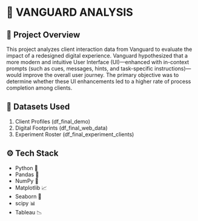 # 📠 **VANGUARD ANALYSIS**

## 📌 **Project Overview**
This project analyzes client interaction data from Vanguard to evaluate the impact of a redesigned digital experience. Vanguard hypothesized that a more modern and intuitive User Interface (UI)—enhanced with in-context prompts (such as cues, messages, hints, and task-specific instructions)—would improve the overall user journey. The primary objective was to determine whether these UI enhancements led to a higher rate of process completion among clients.

## 📂 **Datasets Used**
1. Client Profiles (df_final_demo)
2. Digital Footprints (df_final_web_data)
3. Experiment Roster (df_final_experiment_clients)

## ⚙ **Tech Stack**  
- Python 🐍  
- Pandas 🐼 
- NumPy 🔢  
- Matplotlib 📈  
- Seaborn 🎨
- scipy 📊 
- Tableau 📉

